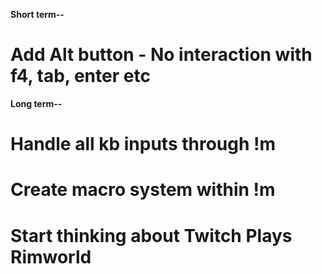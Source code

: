 **Short term--**
# Add Alt button - No interaction with f4, tab, enter etc

**Long term--**
# Handle all kb inputs through !m
# Create macro system within !m
# Start thinking about Twitch Plays Rimworld
